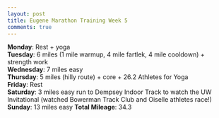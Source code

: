 ```yaml
---
layout: post
title: Eugene Marathon Training Week 5
comments: true
---
```


**Monday**: Rest + yoga<br />
**Tuesday**: 6 miles (1 mile warmup, 4 mile fartlek, 4 mile cooldown) + strength work<br />
**Wednesday**: 7 miles easy<br />
**Thursday**: 5 miles (hilly route) + core + 26.2 Athletes for Yoga<br />
**Friday**: Rest<br />
**Saturday**: 3 miles easy run to Dempsey Indoor Track to watch the UW Invitational (watched Bowerman Track Club and Oiselle athletes race!)<br />
**Sunday**: 13 miles easy 
**Total Mileage**: 34.3

